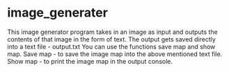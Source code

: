 # image_generater
This image generator program takes in an image as input and outputs the contents of that image in the form of text.
The output gets saved directly into a text file - output.txt
You can use the functions save map and show map.
Save map - to save the image map into the above mentioned text file.
Show map - to print the image map in the output console.
